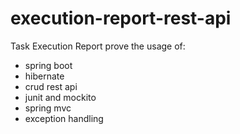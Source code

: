 # execution-report-rest-api
Task Execution Report
prove the usage of:
* spring boot
* hibernate
* crud rest api
* junit and mockito
* spring mvc
* exception handling
